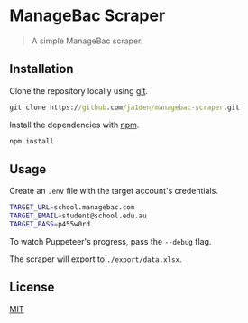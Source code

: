 # ManageBac Scraper

> A simple ManageBac scraper.

## Installation

Clone the repository locally using [git](https://git-scm.com/).

```cmd
git clone https://github.com/ja1den/managebac-scraper.git
```

Install the dependencies with [npm](https://www.npmjs.com/).

```cmd
npm install
```

## Usage

Create an `.env` file with the target account's credentials.

```sh
TARGET_URL=school.managebac.com
TARGET_EMAIL=student@school.edu.au
TARGET_PASS=p455w0rd
```

To watch Puppeteer's progress, pass the `--debug` flag.

The scraper will export to `./export/data.xlsx`.

## License

[MIT](LICENSE)
